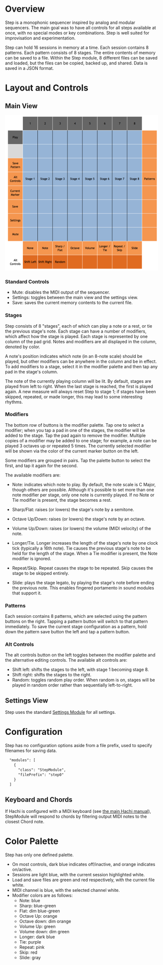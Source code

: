 # Overview

Step is a monophonic sequencer inspired by analog and modular sequencers. 
The main goal was to have all controls for all steps available at once, with no 
special modes or key combinations. Step is well suited for improvisation
and experimentation.

Step can hold 16 sessions in memory at a time. Each session contains 8 patterns.
Each pattern consists of 8 stages. The entire contents of memory can be saved to
a file. Within the Step module, 8 different files can be saved and loaded, but
the files can be copied, backed up, and shared. Data is saved in a JSON format.


# Layout and Controls

## Main View

<img width="600px" src="step.png"/>

### Standard Controls

- Mute: disables the MIDI output of the sequencer.
- Settings: toggles between the main view and the settings view.
- Save: saves the current memory contents to the current file.



### Stages

Step consists of 8 "stages", each of which can play a note or a rest, or
tie the previous stage's note. Each stage can have a number of modifiers,
which affect how the stage is played. Each stage is represented by one column
of the pad grid. Notes and modifiers are all displayed in the column, denoted
by color. 

A note's position indicates which note (in an 8-note scale) should
be played, but other modifiers can be anywhere in the column and be in effect.
To add modifiers to a stage, select it in the modifier palette and then
tap any pad in the stage's column. 

The note of the currently playing column will be lit. By default, stages are
played from left to right. When the last stage is reached, the first is played 
again. A new measure will always reset Step to stage 1; if stages have been 
skipped, repeated, or made longer, this may lead to some interesting rhythms.

### Modifiers

The bottom row of buttons is the modifier palette. Tap one to select a
modifier; when you tap a pad in one of the stages, the modifier will be added
to the stage. Tap the pad again to remove the modifier. Multiple copies
of a modifier may be added to one stage; for example, a note can be played 
3 octaves up or repeated 5 times. The currently selected 
modifier will be shown via the color of the current marker button on the left.

Some modifiers are grouped in pairs. Tap the palette button to select 
the first, and tap it again for the second.

The available modifiers are:

- Note: indicates which note to play. By default, the note scale is C Major, though others are possible. Although it's possible to set more than one note modifier per stage, only one note is currently played. If no Note or Tie modifier is present, the stage becomes a rest.

- Sharp/Flat: raises (or lowers) the stage's note by a semitone.
- Octave Up/Down: raises (or lowers) the stage's note by an octave.
- Volume Up/Down: raises (or lowers) the volume (MIDI velocity) of the note.
- Longer/Tie. Longer increases the length of the stage's note by one clock tick (typically a 16th note). Tie causes the previous stage's note to be held for the length of the stage. When a Tie modifier is present, the Note modifier is ignored.
- Repeat/Skip. Repeat causes the stage to be repeated. Skip causes the stage to be skipped entirely. 
- Slide: plays the stage legato, by playing the stage's note before ending the previous note. This enables fingered portamento in sound modules that support it.

### Patterns

Each session contains 8 patterns, which are selected using the pattern buttons on the 
right. Tapping a pattern button will switch to that pattern immediately. To save the
current stage configuration as a pattern, hold down the pattern save button the left
and tap a pattern button.

### Alt Controls

The alt controls button on the left toggles between the modifier palette and the alternative editing controls. The available alt controls are:

- Shift left: shifts the stages to the left, with stage 1 becoming stage 8.
- Shift right: shifts the stages to the right.
- Random: toggles random play order. When random is on, stages will be played in random order rather than sequentially left-to-right.

## Settings View

Step uses the standard [Settings Module](settings.md) for all settings.


# Configuration

Step has no configuration options aside from a file prefix, used
to specify filenames for saving data. 

```
  "modules": [
    {
      "class": "StepModule",
      "filePrefix": "step0"
    }
  ]
```

## Keyboard and Chords

If Hachi is configured with a MIDI keyboard (see [the main Hachi manual](../hachi.md)), StepModule will respond to 
chords by filtering output MIDI notes to the closest Chord note.

# Color Palette

Step has only one defined palette. 

- On most controls, dark blue indicates off/inactive, and orange indicates on/active.
- Sessions are light blue, with the current session highlighted white.
- Load and save files are green and red respectively, with the current file white.
- MIDI channel is blue, with the selected channel white.
- Modifier colors are as follows:
  - Note: blue
  - Sharp: blue-green
  - Flat: dim blue-green
  - Octave Up: orange
  - Octave down: dim orange
  - Volume Up: green
  - Volume down: dim green
  - Longer: dark blue
  - Tie: purple
  - Repeat: pink
  - Skip: red
  - Slide: gray

